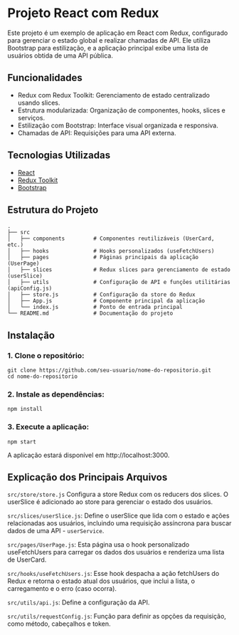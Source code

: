 # Projeto React com Redux
Este projeto é um exemplo de aplicação em React com Redux, configurado para gerenciar o estado global e realizar chamadas de API. Ele utiliza Bootstrap para estilização, e a aplicação principal exibe uma lista de usuários obtida de uma API pública.

## Funcionalidades
- Redux com Redux Toolkit: Gerenciamento de estado centralizado usando slices.
- Estrutura modularizada: Organização de componentes, hooks, slices e serviços.
- Estilização com Bootstrap: Interface visual organizada e responsiva.
- Chamadas de API: Requisições para uma API externa.

## Tecnologias Utilizadas
- [React](https://react.dev/) 
- [Redux Toolkit](https://redux-toolkit.js.org/)
- [Bootstrap](https://getbootstrap.com/)

## Estrutura do Projeto
```
.
├── src
│   ├── components         # Componentes reutilizáveis (UserCard, etc.)
│   ├── hooks              # Hooks personalizados (useFetchUsers)
│   ├── pages              # Páginas principais da aplicação (UserPage)
│   ├── slices             # Redux slices para gerenciamento de estado (userSlice)
│   ├── utils              # Configuração de API e funções utilitárias (apiConfig.js)
│   ├── store.js           # Configuração da store do Redux
│   ├── App.js             # Componente principal da aplicação
│   └── index.js           # Ponto de entrada principal
└── README.md              # Documentação do projeto
```

## Instalação
### 1. Clone o repositório:
```
git clone https://github.com/seu-usuario/nome-do-repositorio.git
cd nome-do-repositorio
```
### 2. Instale as dependências:
```
npm install
```
### 3. Execute a aplicação:
```
npm start
```

A aplicação estará disponível em http://localhost:3000.

## Explicação dos Principais Arquivos
`src/store/store.js`
Configura a store Redux com os reducers dos slices. O userSlice é adicionado ao store para gerenciar o estado dos usuários.

`src/slices/userSlice.js`:
Define o userSlice que lida com o estado e ações relacionadas aos usuários, incluindo uma requisição assíncrona para buscar dados de uma API - `userService`.

`src/pages/UserPage.js`:
Esta página usa o hook personalizado useFetchUsers para carregar os dados dos usuários e renderiza uma lista de UserCard.

`src/hooks/useFetchUsers.js`:
Esse hook despacha a ação fetchUsers do Redux e retorna o estado atual dos usuários, que inclui a lista, o carregamento e o erro (caso ocorra).

`src/utils/api.js`:
Define a configuração da API. 

`src/utils/requestConfig.js`:
Função para definir as opções da requisição, como método, cabeçalhos e token.